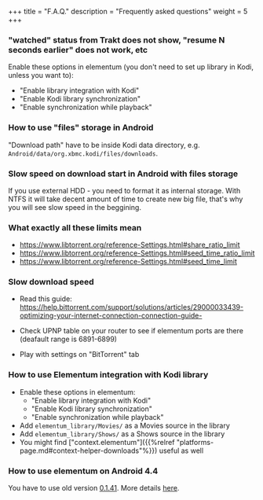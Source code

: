 +++
title = "F.A.Q."
description = "Frequently asked questions"
weight = 5
+++

<!--more-->

### "watched" status from Trakt does not show, "resume N seconds earlier" does not work, etc

Enable these options in elementum (you don't need to set up library in Kodi, unless you want to):
* "Enable library integration with Kodi"
* "Enable Kodi library synchronization"
* "Enable synchronization while playback"

### How to use "files" storage in Android

"Download path" have to be inside Kodi data directory, e.g. `Android/data/org.xbmc.kodi/files/downloads`.

### Slow speed on download start in Android with files storage

If you use external HDD - you need to format it as internal storage.
With NTFS it will take decent amount of time to create new big file, that's why you will see slow speed in the beggining.

### What exactly all these limits mean

* https://www.libtorrent.org/reference-Settings.html#share_ratio_limit
* https://www.libtorrent.org/reference-Settings.html#seed_time_ratio_limit
* https://www.libtorrent.org/reference-Settings.html#seed_time_limit

### Slow download speed

* Read this guide: https://help.bittorrent.com/support/solutions/articles/29000033439-optimizing-your-internet-connection-connection-guide-

* Check UPNP table on your router to see if elementum ports are there (deafault range is 6891-6899)

* Play with settings on "BitTorrent" tab

### How to use Elementum integration with Kodi library

* Enable these options in elementum:
  * "Enable library integration with Kodi"
  * "Enable Kodi library synchronization"
  * "Enable synchronization while playback"
* Add `elementum_library/Movies/` as a Movies source in the library
* Add `elementum_library/Shows/` as a Shows source in the library
* You might find ["context.elementum"]({{%relref "platforms-page.md#context-helper-downloads"%}}) useful as well

### How to use elementum on Android 4.4

You have to use old version [0.1.41](https://github.com/elgatito/plugin.video.elementum/releases/tag/v0.1.41). More details [here](https://github.com/elgatito/plugin.video.elementum/issues/576).
